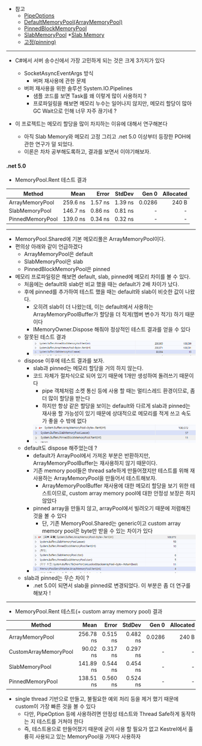 
* 참고 
	* [PipeOptions](https://source.dot.net/#System.IO.Pipelines/System/IO/Pipelines/PipeOptions.cs,92bd1c42d1d37e7a)
	* [DefaultMemoryPool(ArrayMemoryPool)](https://source.dot.net/#System.Memory/System/Buffers/ArrayMemoryPool.cs,3fa031cb76db3922)
	* [PinnedBlockMemoryPool](https://github.com/dotnet/aspnetcore/blob/main/src/Shared/Buffers.MemoryPool/PinnedBlockMemoryPool.cs)
	* [SlabMemoryPool](https://github.com/dotnet/aspnetcore/blob/2e1063ea5b7270a7cc5fade9980e868abd5f8cfe/src/Shared/Buffers.MemoryPool/SlabMemoryPool.cs)
		*[Slab Memory](https://en.wikipedia.org/wiki/Slab_allocation)
	* [고정(pinning)](https://docs.microsoft.com/ko-kr/dotnet/framework/interop/copying-and-pinning)
---

* C#에서 서버 송수신에서 가장 고민하게 되는 것은 크게 3가지가 있다
	* SocketAsyncEventArgs 방식
		* 버퍼 재사용에 관한 문제
	* 버퍼 재사용을 위한 솔루션 System.IO.Pipelines
		* 샘플 코드를 보면 Task를 왜 이렇게 많이 사용하지 ?
		* 프로파일링을 해보면 메모리 누수는 일어나지 않지만, 메모리 할당이 많아 GC Wait으로 인해 너무 자주 끊기네 ?
		
* 이 프로젝트는 메모리 할당을 많이 차지하는 이유에 대해서 연구해본다
	* 아직 Slab Memory와 메모리 고정 그리고 .net 5.0 이상부터 등장한 POH에 관한 연구가 덜 되었다.
	* 이론은 차차 공부해도록하고, 결과를 보면서 이야기해보자.

#### .net 5.0

* MemoryPool.Rent 테스트 결과

|           Method |     Mean |   Error |  StdDev |  Gen 0 | Allocated |
|----------------- |---------:|--------:|--------:|-------:|----------:|
|  ArrayMemoryPool | 259.6 ns | 1.57 ns | 1.39 ns | 0.0286 |     240 B |
|   SlabMemoryPool | 146.7 ns | 0.86 ns | 0.81 ns |      - |         - |
| PinnedMemoryPool | 139.0 ns | 0.34 ns | 0.32 ns |      - |         - |

---

* MemoryPool.Shared에 기본 메모리풀은 ArrayMemoryPool이다.
* 편의상 아래와 같이 언급하겠다
	* ArrayMemoryPool은 default
	* SlabMemoryPool은 slab
	* PinnedBlockMemoryPool은 pinned
* 메모리 프로파일링은 해보면 default, slab, pinned에 메모리 차이를 볼 수 있다.
	* 처음에는 default와 slab만 비교 했을 때는 default가 2배 차이가 났다.
	* 후에 pinned를 추가하여 테스트 했을 때는 default와 slab이 비슷한 값이 나왔다.
		* 오히려 slab이 더 나왔는데, 이는 default에서 사용하는 ArrayMemoryPoolBuffer가 할당을 더 적게(멤버 변수가 적기) 하기 때문이다
		* IMemoryOwner.Dispose 해줘야 정상적인 테스트 결과를 얻을 수 있다
	* 잘못된 테스트 결과
		* <img src="https://github.com/junhun0106/CSharp/blob/main/MemoryPool/%EC%9E%98%EB%AA%BB%EB%90%9C_%ED%85%8C%EC%8A%A4%ED%8A%B8.PNG"> 
	* dispose 이후에 테스트 결과를 보자.
		* slab과 pinned는 메모리 할당을 거의 하지 않는다.
		* 코드 자체가 절차식으로 되어 있기 때문에 1개만 생성하여 돌려쓰기 때문이다
			* pipe 객체처럼 소켓 통신 등에 사용 할 때는 멀티스레드 환경이므로, 좀 더 많이 할당을 받는다
			* 하지만 항상 같은 할당을 보이는 default와 다르게 slab과 pinned는 재사용 할 가능성이 있기 때문에 상대적으로 메모리를 적게 쓰고 속도가 좋을 수 밖에 없다
		* <img src="https://github.com/junhun0106/CSharp/blob/main/MemoryPool/dipose_test.PNG"> 
	* default도 dispose 해주었는데 ?
		* default가 ArrayPool에서 가져온 부분은 반환하지만, ArrayMemoryPoolBuffer는 재사용하지 않기 때문이다.
		* 기존 memory pool들은 thread safe하게 만들어졌지만 테스트를 위해 재사용하는 ArrayMemoryPool을 만들어서 테스트해보자.
			* ArrayMemoryPoolBuffer 재사용에 대한 메모리 할당을 보기 위한 테스트이므로, custom array memory pool에 대한 안정성 보장은 하지 않았다
		* pinned array을 만들지 않고, arrayPool에서 빌려오기 때문에 저렴해진 것을 볼 수 있다
			* 단, 기존 MemoryPool.Shared는 generic이고 custom array memory pool은 byte만 받을 수 있는 차이가 있다
		* <img src="https://github.com/junhun0106/CSharp/blob/main/MemoryPool/custom.PNG"> 
	* slab과 pinned는 무슨 차이 ?
		* .net 5.0이 되면서 slab을 pinned로 변경되었다. 이 부분은 좀 더 연구를 해보자 !

---

* MemoryPool.Rent 테스트(+ custom array memory pool) 결과

|                Method |      Mean |    Error |   StdDev |  Gen 0 | Allocated |
|---------------------- |----------:|---------:|---------:|-------:|----------:|
|       ArrayMemoryPool | 256.78 ns | 0.515 ns | 0.482 ns | 0.0286 |     240 B |
| CustomArrayMemoryPool |  90.02 ns | 0.317 ns | 0.297 ns |      - |         - |
|        SlabMemoryPool | 141.89 ns | 0.544 ns | 0.454 ns |      - |         - |
|      PinnedMemoryPool | 138.51 ns | 0.560 ns | 0.524 ns |      - |         - |

* single thread 기반으로 만들고, 불필요한 예외 처리 등을 제거 했기 때문에 custom이 가장 빠른 것을 볼 수 있다
	* 다만, PipeOption 등에 사용하려면 안정성 테스트와 Thread Safe하게 동작하는 지 테스트를 거쳐야 한다
	* 즉, 테스트용으로 만들어졌기 때문에 굳이 사용 할 필요가 없고 Kestrel에서 훌륭히 사용되고 있는 MemoryPool을 가져다 사용하자			
